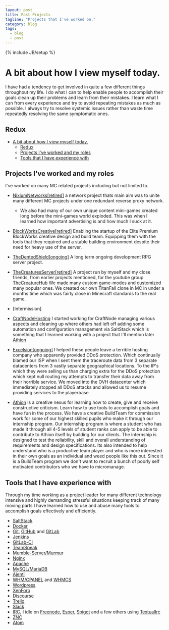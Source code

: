 ```yaml
---
layout: post
title: Past Projects
tagline: "Projects that I've worked on."
category: blog
tags:
  - blog
  - post
---
```


{% include JB/setup %}

# A bit about how I view myself today.
I have had a tendency to get involved in quite a few different things throughout my life.  I do what I can to help enable people to accomplish their goals clean up their problems and learn from their mistakes.  I learn what I can from every experience and try to avoid repeating mistakes as much as possible.  I always try to resolve systemic issues rather than waste time repeatedly resolving the same symptomatic ones.  

## Redux
<!-- TOC depth:6 withLinks:1 updateOnSave:1 -->

- [A bit about how I view myself today.](#a-bit-about-how-i-view-myself-today)
  - [Redux](#redux)
  - [Projects I've worked and my roles](#projects-ive-worked-and-my-roles)
  - [Tools that I have experience with](#tools-that-i-have-experience-with)
<!-- /TOC -->


## Projects I've worked and my roles
I've worked on many MC related projects including but not limited to.

- [NixiumNetworks[retired]](http://nixium.com) a network project thats main aim was to unite many different MC projects under one redundant reverse proxy network.
  - We also had many of our own unique content mini-games created long before the mini-games world exploded. This was when I learned how important advertising is and how much I suck at it.

- [BlockWorksCreative[retired]](https://www.youtube.com/watch?v=VDC1yv718W4) Enabling the startup of the Elite Premium BlockWorks creative design and build team.  Equipping them with the tools that they required and a stable building environment despite their need for heavy use of the server.
- [TheDentedShield[ongoing]](http://thedentedshield.com) A long term ongoing development RPG server project.
- [TheCreaturesServer[retired]](http://thecreaturehub.enjin.com/inactive) A project run by myself and my close friends, from earlier projects mentioned, for the youtube group [TheCreatureHub](https://www.youtube.com/watch?v=AZNPIsGT2MY) We made many custom game-modes and customized many popular ones.  We created our own TitanFall clone in MC in under a months time which was fairly close in Minecraft standards to the real game.
- [Intermission]
- [CraftNodeHosting](http://craftnodehosting.com/index.php) I started working for CraftNode managing various aspects and cleaning up where others had left off adding some automation and configuration management via SaltStack which is something that I learned working with a project that I'll mention later [Athion](http://athion.net)
- [Excelsion[ongoing]](http://excelsion.net) I helped these people leave a terrible hosting company who apparently provided DDoS protection.  Which continually blamed our ISP when I sent them the traceroute data from 3 separate datacenters from 3 vastly separate geographical locations.  To the IP's which they were selling us than charging extra for the DDoS protection which kept null routing my attempts to transfer their data away from their horrible service.  We moved into the OVH datacenter which immediately stopped all DDoS attacks and allowed us to resume providing services to the playerbase.
- [Athion](http://athion.net) is a creative nexus for learning how to create, give and receive constructive criticism.  Learn how to use tools to accomplish goals and have fun in the process.  We have a creative BuildTeam for commission work for some of our highest skilled pupils who make it through our internship program.  Our internship program is where a student who has made it through all 4-5 levels of student ranks can apply to be able to contribute to Athion itself by building for our clients.  The internship is designed to test the reliability, skill and overall understanding of requirements and design specifications.  Its also intended to help understand who is a productive team player and who is more interested in their own goals as an individual and weed people like this out.  Since it is a BuildTeam program we don't want to recruit a bunch of poorly self motivated contributors who we have to micromanage.  

## Tools that I have experience with
Through my time working as a project leader for many different technology intensive and highly demanding stressful situations keeping track of many moving parts I have learned how to use and abuse many tools to accomplish goals effectively and efficiently.  
- [SaltStack](http://saltstack.com/community/)
- [Docker](https://www.docker.com)
- [Git](https://goo.gl/YBo1nx), [GitHub](https://github.com) and [GitLab](https://gitlab.com)
- [Jenkins](https://jenkins-ci.org)
- [GitLab-CI](https://about.gitlab.com/gitlab-ci/)
- [TeamSpeak](http://www.teamspeak.com)
- [Mumble-Server/Murmur](http://wiki.mumble.info/wiki/Main_Page)
- [Nginx](http://nginx.org)
- [Apache](http://www.apache.org)
- [MySQL/MariaDB](https://mariadb.com)
- [Ajenti](http://ajenti.org)
- [WHM/CPANEL](http://cpanel.com/products/) and [WHMCS](http://www.whmcs.com)
- [Wordpress](https://wordpress.org)
- [XenForo](https://xenforo.com)
- [Discourse](http://www.discourse.org)
- [Trello](https://trello.com)
- [Slack](https://slack.com)
- [IRC](https://en.wikipedia.org/wiki/Internet_Relay_Chat), I idle on [Freenode](https://freenode.net), [Esper](http://esper.net), [Spigot](http://irc.spi.gt) and a few others using [TextualIrc](https://www.codeux.com/textual/)
- [ZNC](http://wiki.znc.in/ZNC)
- [Atom](https://atom.io)
